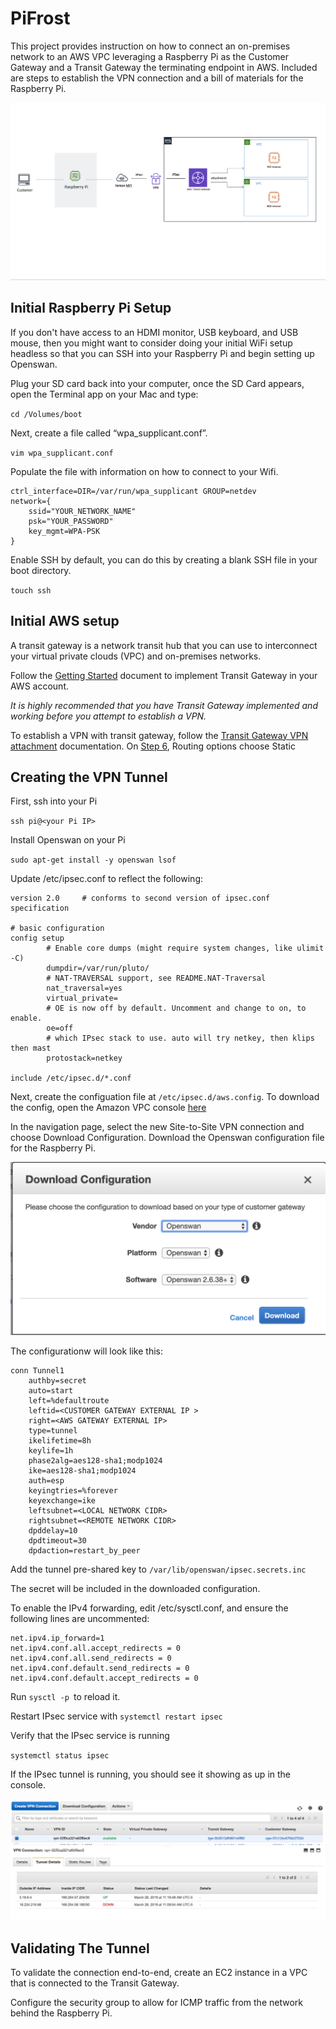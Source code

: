 # PiFrost
This project provides instruction on how to connect an on-premises network to an AWS VPC leveraging a Raspberry Pi as the Customer Gateway and a Transit Gateway the terminating endpoint in AWS. Included are steps to establish the VPN connection and a bill of materials for the Raspberry Pi.

![alt text](images/pifrost-arch.png)

## Initial Raspberry Pi Setup
If you don't have access to an HDMI monitor, USB keyboard, and USB mouse, then you might want to consider doing your initial WiFi setup headless so that you can SSH into your Raspberry Pi and begin setting up Openswan.

Plug your SD card back into your computer, once the SD Card appears, open the Terminal app on your Mac and type:

`cd /Volumes/boot`

Next, create a file called “wpa_supplicant.conf”.

`vim wpa_supplicant.conf`

Populate the file with information on how to connect to your Wifi.

```
ctrl_interface=DIR=/var/run/wpa_supplicant GROUP=netdev
network={
    ssid="YOUR_NETWORK_NAME"
    psk="YOUR_PASSWORD"
    key_mgmt=WPA-PSK
}
```
Enable SSH by default, you can do this by creating a blank SSH file in your boot directory.

`touch ssh`

## Initial AWS setup
A transit gateway is a network transit hub that you can use to interconnect your virtual private clouds (VPC) and on-premises networks.

Follow the [Getting Started](https://docs.aws.amazon.com/vpc/latest/tgw/tgw-getting-started.html) document to implement Transit Gateway in your AWS account.

*It is highly recommended that you have Transit Gateway implemented and working before you attempt to establish a VPN.*

To establish a VPN with transit gateway, follow the [Transit Gateway VPN attachment](https://docs.aws.amazon.com/vpc/latest/tgw/tgw-vpn-attachments.html) documentation. On [Step 6](https://docs.aws.amazon.com/vpc/latest/tgw/tgw-vpn-attachments.html#create-vpn-attachment), Routing options choose Static

## Creating the VPN Tunnel
First, ssh into your Pi  

`ssh pi@<your Pi IP>`

Install Openswan on your Pi

`sudo apt-get install -y openswan lsof`

Update /etc/ipsec.conf to reflect the following:

```
version 2.0     # conforms to second version of ipsec.conf specification

# basic configuration
config setup
        # Enable core dumps (might require system changes, like ulimit -C)
        dumpdir=/var/run/pluto/
        # NAT-TRAVERSAL support, see README.NAT-Traversal
        nat_traversal=yes
        virtual_private=
        # OE is now off by default. Uncomment and change to on, to enable.
        oe=off
        # which IPsec stack to use. auto will try netkey, then klips then mast
        protostack=netkey

include /etc/ipsec.d/*.conf
```

Next, create the configuation file at `/etc/ipsec.d/aws.config`. To download the config, open the Amazon VPC console [here](https://console.aws.amazon.com/vpc/)

In the navigation page, select the new Site-to-Site VPN connection and choose Download Configuration.
Download the Openswan configuration file for the Raspberry Pi.

![alt text](images/download-config.png)

The configurationw will look like this:

```
conn Tunnel1
	authby=secret
	auto=start
	left=%defaultroute
	leftid=<CUSTOMER GATEWAY EXTERNAL IP >
	right=<AWS GATEWAY EXTERNAL IP>
	type=tunnel
	ikelifetime=8h
	keylife=1h
	phase2alg=aes128-sha1;modp1024
	ike=aes128-sha1;modp1024
	auth=esp
	keyingtries=%forever
	keyexchange=ike
	leftsubnet=<LOCAL NETWORK CIDR>
	rightsubnet=<REMOTE NETWORK CIDR>
	dpddelay=10
	dpdtimeout=30
	dpdaction=restart_by_peer
```
Add the tunnel pre-shared key to `/var/lib/openswan/ipsec.secrets.inc`

The secret will be included in the downloaded configuration.

To enable the IPv4 forwarding, edit /etc/sysctl.conf, and ensure the following lines are uncommented:

```
net.ipv4.ip_forward=1
net.ipv4.conf.all.accept_redirects = 0
net.ipv4.conf.all.send_redirects = 0
net.ipv4.conf.default.send_redirects = 0
net.ipv4.conf.default.accept_redirects = 0
```

Run `sysctl -p `to reload it.

Restart IPsec service with `systemctl restart ipsec`

Verify that the IPsec service is running

`systemctl status ipsec`

If the IPsec tunnel is running, you should see it showing as up in the console.

![alt text](images/tunnel-up.png)


## Validating The Tunnel
To validate the connection end-to-end, create an EC2 instance in a VPC that is connected to the Transit Gateway.

Configure the security group to allow for ICMP traffic from the network behind the Raspberry Pi.
